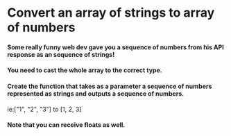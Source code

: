 # Convert an array of strings to array of numbers

#### Some really funny web dev gave you a sequence of numbers from his API response as an sequence of strings!

#### You need to cast the whole array to the correct type.

#### Create the function that takes as a parameter a sequence of numbers represented as strings and outputs a sequence of numbers.

ie:["1", "2", "3"] to [1, 2, 3]

#### Note that you can receive floats as well.
